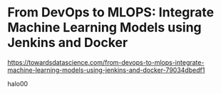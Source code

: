 # From DevOps to MLOPS: Integrate Machine Learning Models using Jenkins and Docker

https://towardsdatascience.com/from-devops-to-mlops-integrate-machine-learning-models-using-jenkins-and-docker-79034dbedf1

halo00

